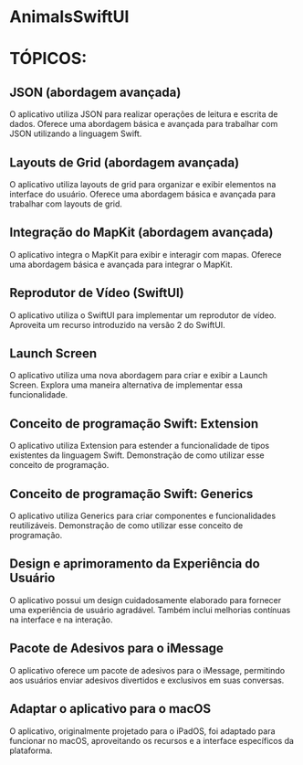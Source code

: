 # AnimalsSwiftUI

# TÓPICOS:

## JSON (abordagem avançada)

O aplicativo utiliza JSON para realizar operações de leitura e escrita de dados. Oferece uma abordagem básica e avançada para trabalhar com JSON utilizando a linguagem Swift.

## Layouts de Grid (abordagem avançada)

O aplicativo utiliza layouts de grid para organizar e exibir elementos na interface do usuário. Oferece uma abordagem básica e avançada para trabalhar com layouts de grid.

## Integração do MapKit (abordagem avançada)

O aplicativo integra o MapKit para exibir e interagir com mapas. Oferece uma abordagem básica e avançada para integrar o MapKit.

## Reprodutor de Vídeo (SwiftUI)

O aplicativo utiliza o SwiftUI para implementar um reprodutor de vídeo. Aproveita um recurso introduzido na versão 2 do SwiftUI.

## Launch Screen

O aplicativo utiliza uma nova abordagem para criar e exibir a Launch Screen. Explora uma maneira alternativa de implementar essa funcionalidade.

## Conceito de programação Swift: Extension

O aplicativo utiliza Extension para estender a funcionalidade de tipos existentes da linguagem Swift. Demonstração de como utilizar esse conceito de programação.

## Conceito de programação Swift: Generics

O aplicativo utiliza Generics para criar componentes e funcionalidades reutilizáveis. Demonstração de como utilizar esse conceito de programação.

## Design e aprimoramento da Experiência do Usuário

O aplicativo possui um design cuidadosamente elaborado para fornecer uma experiência de usuário agradável. Também inclui melhorias contínuas na interface e na interação.

## Pacote de Adesivos para o iMessage

O aplicativo oferece um pacote de adesivos para o iMessage, permitindo aos usuários enviar adesivos divertidos e exclusivos em suas conversas.

## Adaptar o aplicativo para o macOS

O aplicativo, originalmente projetado para o iPadOS, foi adaptado para funcionar no macOS, aproveitando os recursos e a interface específicos da plataforma.

